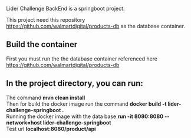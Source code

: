 Lider Challenge BackEnd is a springboot project.
 
This project need this repository https://github.com/walmartdigital/products-db  as the database container. <br />

## Build the container
First you must run the the database container referenced here https://github.com/walmartdigital/products-db <br />

## In the project directory, you can run:
The command   <strong> mvn clean install </strong> <br />
Then for build the docker image run the command  <strong> docker build -t lider-challenge-springboot .</strong> <br />
Running the docker image with the data base <strong> run -it 8080:8080 --network=host lider-challenge-springboot </strong> <br />
Test url <strong> localhost:8080/product/api </strong> <br />

 
 